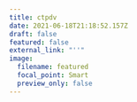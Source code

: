 ```yaml
---
title: ctpdv
date: 2021-06-18T21:18:52.157Z
draft: false
featured: false
external_link: "''"
image:
  filename: featured
  focal_point: Smart
  preview_only: false
---
```

